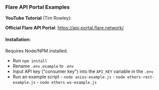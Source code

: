 ### Flare API Portal Examples

**YouTube Tutorial** (Tim Rowley):

**Official Flare API Portal**: https://api-portal.flare.network/

#### Installation:

Requires Node/NPM installed.

- Run `npm install`
- Rename `.env.example` to `.env`
- Input API key ("consumer key") into the `API_KEY` variable in the `.env`
- Run an example script - `node axios-example.js` - `node ethers-rest-example.js` - `node ethers-ws-example.js`
